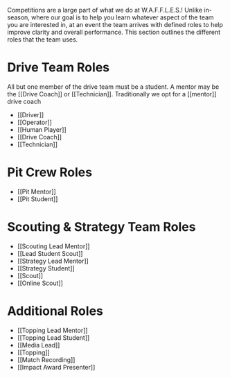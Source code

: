 Competitions are a large part of what we do at W.A.F.F.L.E.S.! Unlike in-season, where our goal is to help you learn whatever aspect of the team you are interested in, at an event the team arrives with defined roles to help improve clarity and overall performance. This section outlines the different roles that the team uses.
# Drive Team Roles

All but one member of the drive team must be a student. A mentor may be the [[Drive Coach]] or [[Technician]]. Traditionally we opt for a [[mentor]] drive coach
- [[Driver]]
- [[Operator]]
- [[Human Player]]
- [[Drive Coach]]
- [[Technician]]
# Pit Crew Roles
- [[Pit Mentor]]
- [[Pit Student]]
# Scouting & Strategy Team Roles
- [[Scouting Lead Mentor]]
- [[Lead Student Scout]]
- [[Strategy Lead Mentor]]
- [[Strategy Student]]
- [[Scout]]
- [[Online Scout]]

# Additional Roles
- [[Topping Lead Mentor]]
- [[Topping Lead Student]]
- [[Media Lead]]
- [[Topping]]
- [[Match Recording]]
- [[Impact Award Presenter]]
